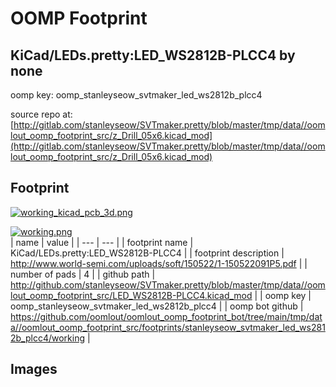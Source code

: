 # OOMP Footprint  
## KiCad/LEDs.pretty:LED_WS2812B-PLCC4  by none  
  
oomp key: oomp_stanleyseow_svtmaker_led_ws2812b_plcc4  
  
source repo at: [http://gitlab.com/stanleyseow/SVTmaker.pretty/blob/master/tmp/data//oomlout_oomp_footprint_src/z_Drill_05x6.kicad_mod](http://gitlab.com/stanleyseow/SVTmaker.pretty/blob/master/tmp/data//oomlout_oomp_footprint_src/z_Drill_05x6.kicad_mod)  
## Footprint  
  
[![working_kicad_pcb_3d.png](working_kicad_pcb_3d_600.png)](working_kicad_pcb_3d.png)  
  
[![working.png](working_600.png)](working.png)  
| name | value | 
| --- | --- | 
| footprint name | KiCad/LEDs.pretty:LED_WS2812B-PLCC4 | 
| footprint description | http://www.world-semi.com/uploads/soft/150522/1-150522091P5.pdf | 
| number of pads | 4 | 
| github path | http://github.com/stanleyseow/SVTmaker.pretty/blob/master/tmp/data//oomlout_oomp_footprint_src/LED_WS2812B-PLCC4.kicad_mod | 
| oomp key | oomp_stanleyseow_svtmaker_led_ws2812b_plcc4 | 
| oomp bot github | https://github.com/oomlout/oomlout_oomp_footprint_bot/tree/main/tmp/data//oomlout_oomp_footprint_src/footprints/stanleyseow_svtmaker_led_ws2812b_plcc4/working | 
## Images  
